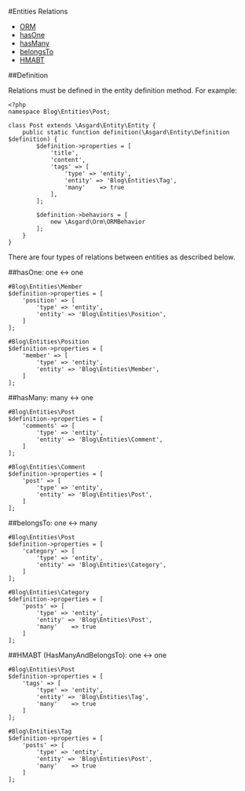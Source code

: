 #Entities Relations

- [ORM](#definition)
- [hasOne](#hasone)
- [hasMany](#hasmany)
- [belongsTo](#belongsto)
- [HMABT](#hmabt)

<a name="definition"></a>
##Definition

Relations must be defined in the entity definition method. For example:

	<?php
	namespace Blog\Entities\Post;

	class Post extends \Asgard\Entity\Entity {
		public static function definition(\Asgard\Entity\Definition $definition) {
			$definition->properties = [
				'title',
				'content',
				'tags' => [
					'type' => 'entity',
					'entity' => 'Blog\Entities\Tag',
					'many'    => true
				],
			];

			$definition->behaviors = [
				new \Asgard\Orm\ORMBehavior
			];
		}
	}

There are four types of relations between entities as described below.

<a name="hasone"></a>
##hasOne: one <-> one

	#Blog\Entities\Member
	$definition->properties = [
		'position' => [
			'type' => 'entity',
			'entity' => 'Blog\Entities\Position',
		]
	];

	#Blog\Entities\Position
	$definition->properties = [
		'member' => [
			'type' => 'entity',
			'entity' => 'Blog\Entities\Member',
		]
	];

<a name="hasmany"></a>
##hasMany: many <-> one

	#Blog\Entities\Post
	$definition->properties = [
		'comments' => [
			'type' => 'entity',
			'entity' => 'Blog\Entities\Comment',
		]
	];

	#Blog\Entities\Comment
	$definition->properties = [
		'post' => [
			'type' => 'entity',
			'entity' => 'Blog\Entities\Post',
		]
	];

<a name="belongsto"></a>
##belongsTo: one <-> many

	#Blog\Entities\Post
	$definition->properties = [
		'category' => [
			'type' => 'entity',
			'entity' => 'Blog\Entities\Category',
		]
	];

	#Blog\Entities\Category
	$definition->properties = [
		'posts' => [
			'type' => 'entity',
			'entity' => 'Blog\Entities\Post',
			'many'    => true
		]
	];

<a name="hmabt"></a>
##HMABT (HasManyAndBelongsTo): one <-> one

	#Blog\Entities\Post
	$definition->properties = [
		'tags' => [
			'type' => 'entity',
			'entity' => 'Blog\Entities\Tag',
			'many'    => true
		]
	];

	#Blog\Entities\Tag
	$definition->properties = [
		'posts' => [
			'type' => 'entity',
			'entity' => 'Blog\Entities\Post',
			'many'    => true
		]
	];
